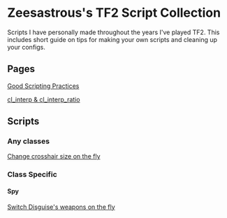 # Zeesastrous's TF2 Script Collection

Scripts I have personally made throughout the years I've played TF2. This includes short guide on tips for making your own scripts and cleaning up your configs.

## Pages
[Good Scripting Practices](https://github.com/Zeesastrous/TF2-Script-Collection/blob/main/scripting_practices.md)

[cl_interp & cl_interp_ratio](https://github.com/Zeesastrous/TF2-Script-Collection/blob/main/interp.md)

## Scripts

### Any classes
[Change crosshair size on the fly](https://github.com/Zeesastrous/TF2-Script-Collection/blob/main/crosshair_scale_tweak.cfg)

### Class Specific
#### Spy
[Switch Disguise's weapons on the fly](https://github.com/Zeesastrous/TF2-Script-Collection/blob/main/disguise_weapon_switch.cfg)
